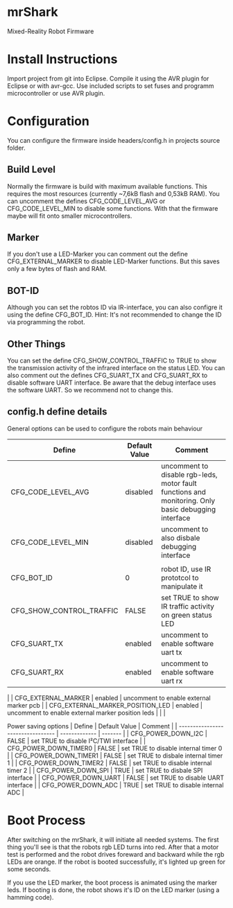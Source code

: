 mrShark
=======

Mixed-Reality Robot Firmware

Install Instructions
====================
Import project from git into Eclipse.
Compile it using the AVR plugin for Eclipse or with avr-gcc.
Use included scripts to set fuses and programm microcontroller or use AVR plugin.

Configuration
=============
You can configure the firmware inside headers/config.h in projects source folder.

Build Level
-----------
Normally the firmware is build with maximum available functions. This requires the most resources (currently ~7,6kB flash and 0,53kB RAM). You can uncomment the defines CFG_CODE_LEVEL_AVG or CFG_CODE_LEVEL_MIN to disable some functions. With that the firmware maybe will fit onto smaller microcontrollers.

Marker
------
If you don't use a LED-Marker you can comment out the define CFG_EXTERNAL_MARKER to disable LED-Marker functions. But this saves only a few bytes of flash and RAM.

BOT-ID
------
Although you can set the robtos ID via IR-interface, you can also configre it using the define CFG_BOT_ID.
Hint: It's not recommended to change the ID via programming the robot.

Other Things
------------
You can set the define CFG_SHOW_CONTROL_TRAFFIC to TRUE to show the transmission activity of the infrared interface on the status LED.
You can also comment out the defines CFG_SUART_TX and CFG_SUART_RX to disable software UART interface. Be aware that the debug interface uses the software UART. So we recommend not to change this.

config.h define details
-----------------------
General options can be used to configure the robots main behaviour

| Define 							| Default Value | Comment |
| --------------------------------- | ------------- | ------- |
| CFG_CODE_LEVEL_AVG				| disabled		| uncomment to disable rgb-leds, motor fault functions and monitoring. Only basic debugging interface |
| CFG_CODE_LEVEL_MIN				| disabled		| uncomment to also disbale debugging interface |
| |
| CFG_BOT_ID						| 0 			| robot ID, use IR prototcol to manipulate it | 
| CFG_SHOW_CONTROL_TRAFFIC			| FALSE 		| set TRUE to show IR traffic activity on green status LED |
| CFG_SUART_TX						| enabled		| uncomment to enable software uart tx |
| CFG_SUART_RX						| enabled		| uncomment to enable software uart rx |
| 
| CFG_EXTERNAL_MARKER				| enabled		| uncomment to enable external marker pcb |
| CFG_EXTERNAL_MARKER_POSITION_LED	| enabled		| uncomment to enable external marker position leds |
|  |


Power saving options
| Define 							| Default Value | Comment |
| --------------------------------- | ------------- | ------- |
| CFG_POWER_DOWN_I2C				| FALSE 		| set TRUE to disable I²C/TWI interface |
| CFG_POWER_DOWN_TIMER0				| FALSE 		| set TRUE to disable internal timer 0 |
| CFG_POWER_DOWN_TIMER1				| FALSE 		| set TRUE to disbale internal timer 1 |
| CFG_POWER_DOWN_TIMER2				| FALSE 		| set TRUE to disable internal timer 2 |
| CFG_POWER_DOWN_SPI				| TRUE 			| set TRUE to disbale SPI interface |
| CFG_POWER_DOWN_UART				| FALSE 		| set TRUE to disable UART interface |
| CFG_POWER_DOWN_ADC				| TRUE 			| set TRUE to disable internal ADC |

Boot Process
============
After switching on the mrShark, it will initiate all needed systems. The first thing you'll see is that the robots rgb LED turns into red. After that a motor test is performed and the robot drives foreward and backward while the rgb LEDs are orange. If the robot is booted successfully, it's lighted up green for some seconds.

If you use the LED marker, the boot process is animated using the marker leds. If booting is done, the robot shows it's ID on the LED marker (using a hamming code).
